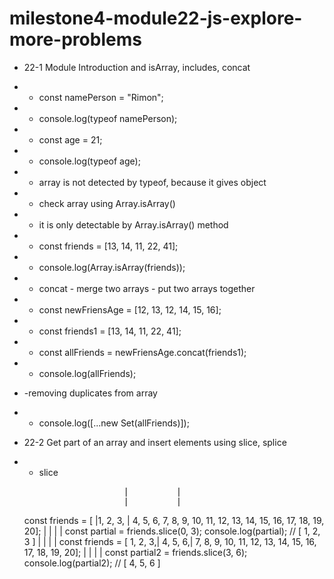 # milestone4-module22-js-explore-more-problems

- 22-1 Module Introduction and isArray, includes, concat
- - const namePerson = "Rimon";
- - console.log(typeof namePerson);
- - const age = 21;
- - console.log(typeof age);
- - array is not detected by typeof, because it gives object
- - check array using Array.isArray()
- - it is only detectable by Array.isArray() method
- - const friends = [13, 14, 11, 22, 41];
- - console.log(Array.isArray(friends));
- - concat - merge two arrays - put two arrays together
- - const newFriensAge = [12, 13, 12, 14, 15, 16];
- - const friends1 = [13, 14, 11, 22, 41];
- - const allFriends = newFriensAge.concat(friends1);
- - console.log(allFriends);
- -removing duplicates from array
- - console.log([...new Set(allFriends)]);

- 22-2 Get part of an array and insert elements using slice, splice

- - slice
    <pre>
                    |         |
                    |         |
  const friends = [ |1, 2, 3, | 4, 5, 6, 7, 8, 9, 10, 11, 12, 13, 14, 15, 16, 17, 18, 19, 20];
                    |         |
                    |         |
  const partial = friends.slice(0, 3);
  console.log(partial); // [ 1, 2, 3 ]
                            |         |
                            |         |
  const friends = [ 1, 2, 3,| 4, 5, 6,| 7, 8, 9, 10, 11, 12, 13, 14, 15, 16, 17, 18, 19, 20];
                            |         |
                            |         |
  const partial2 = friends.slice(3, 6);
  console.log(partial2); // [ 4, 5, 6 ]

</pre>
